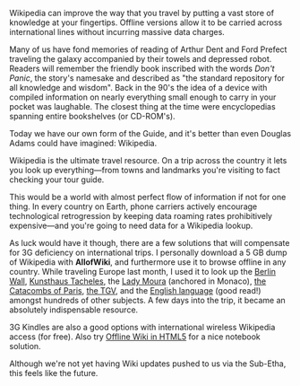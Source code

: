 <p class="subheading">Wikipedia can improve the way that you travel by putting a vast store of knowledge at your fingertips. Offline versions allow it to be carried across international lines without incurring massive data charges.</p>

Many of us have fond memories of reading of Arthur Dent and Ford Prefect traveling the galaxy accompanied by their towels and depressed robot. Readers will remember the friendly book inscribed with the words _Don't Panic_, the story's namesake and described as "the standard repository for all knowledge and wisdom". Back in the 90's the idea of a device with compiled information on nearly everything small enough to carry in your pocket was laughable. The closest thing at the time were encyclopedias spanning entire bookshelves (or CD-ROM's).

Today we have our own form of the Guide, and it's better than even Douglas Adams could have imagined: Wikipedia.

Wikipedia is the ultimate travel resource. On a trip across the country it lets you look up everything&mdash;from towns and landmarks you're visiting to fact checking your tour guide.

This would be a world with almost perfect flow of information if not for one thing. In every country on Earth, phone carriers actively encourage technological retrogression by keeping data roaming rates prohibitively expensive&mdash;and you're going to need data for a Wikipedia lookup.

As luck would have it though, there are a few solutions that will compensate for 3G deficiency on international trips. I personally download a 5 GB dump of Wikipedia with **AllofWiki**, and furthermore use it to browse offline in any country. While traveling Europe last month, I used it to look up the [Berlin Wall](http://en.wikipedia.org/wiki/Berlin_wall), [Kunsthaus Tacheles](http://en.wikipedia.org/wiki/Kunsthaus_Tacheles), the [Lady Moura](http://en.wikipedia.org/wiki/Lady_Moura) (anchored in Monaco), [the Catacombs of Paris](http://en.wikipedia.org/wiki/Catacombs_of_paris), [the TGV](http://en.wikipedia.org/wiki/Tgv), and the [English language](http://en.wikipedia.org/wiki/English_language) (good read!) amongst hundreds of other subjects. A few days into the trip, it became an absolutely indispensable resource.

3G Kindles are also a good options with international wireless Wikipedia access (for free). Also try [Offline Wiki in HTML5](http://offline-wiki.googlecode.com/git/app.html) for a nice notebook solution.

Although we're not yet having Wiki updates pushed to us via the Sub-Etha, this feels like the future.

